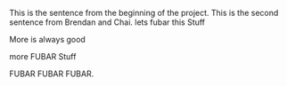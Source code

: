 This is the sentence from the beginning of the project.
This is the second sentence from Brendan and Chai.
lets fubar this Stuff

More is always good

more FUBAR Stuff

FUBAR FUBAR FUBAR.

